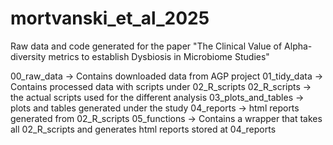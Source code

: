 # mortvanski_et_al_2025
Raw data and code generated for the paper
"The Clinical Value of Alpha-diversity metrics to establish Dysbiosis in Microbiome Studies"


00_raw_data -> Contains downloaded data from AGP project
01_tidy_data -> Contains processed data with scripts under 02_R_scripts
02_R_scripts -> the actual scripts used for the different analysis
03_plots_and_tables -> plots and tables generated under the study
04_reports -> html reports generated from 02_R_scripts
05_functions -> Contains a wrapper that takes all 02_R_scripts and generates html reports stored at 04_reports
